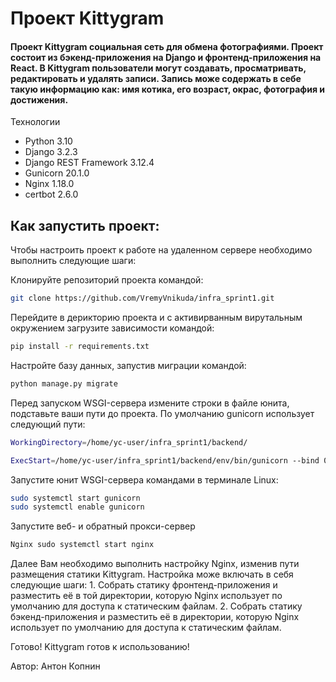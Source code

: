 # Проект Kittygram
#### Проект Kittygram социальная сеть для обмена фотографиями. Проект состоит из бэкенд-приложения на Django и фронтенд-приложения на React. В Kittygram пользователи могут создавать, просматривать, редактировать и удалять записи. Запись може содержать в себе такую информацию как: имя котика, его возраст, окрас, фотография и достижения.


Технологии

- Python 3.10
- Django 3.2.3
- Django REST Framework 3.12.4
- Gunicorn 20.1.0
- Nginx 1.18.0
- certbot 2.6.0

## Как запустить проект:

Чтобы настроить проект к работе на удаленном сервере необходимо выполнить следующие шаги:

Клонируйте репозиторий проекта командой:
```sh
git clone https://github.com/VremyVnikuda/infra_sprint1.git
```

Перейдите в дерикторию проекта и с активирванным вирутальным окружением загрузите зависимости командой: 

```sh
pip install -r requirements.txt
```

Настройте базу данных, запустив миграции командой:

```sh
python manage.py migrate
```
Перед запуском WSGI-сервера измените строки в файле юнита, подставьте ваши пути до проекта. По умолчанию gunicorn использует следующий пути: 

```sh
WorkingDirectory=/home/yc-user/infra_sprint1/backend/

ExecStart=/home/yc-user/infra_sprint1/backend/env/bin/gunicorn --bind 0.0.0.0:8030 kittygram_backend.wsgi
```

Запустите юнит WSGI-сервера командами в терминале Linux: 

```sh
sudo systemctl start gunicorn
sudo systemctl enable gunicorn
```

Запустите веб- и обратный прокси-сервер 
```sh
Nginx sudo systemctl start nginx
```

Далее Вам необходимо выполнить настройку Nginx, изменив пути размещения статики Kittygram. Настройка може включать в себя следующие шаги: 1. Собрать статику фронтенд-приложения и разместить её в той директории, которую Nginx использует по умолчанию для доступа к статическим файлам. 2. Собрать статику бэкенд-приложения и разместить её в директории, которую Nginx использует по умолчанию для доступа к статическим файлам.

Готово! Kittygram готов к использованию!

Автор: Антон Копнин
